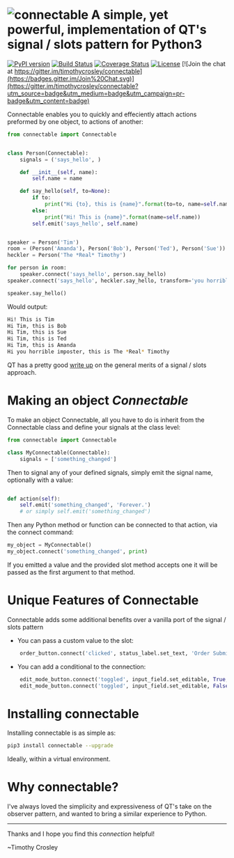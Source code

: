 ![connectable](https://raw.github.com/timothycrosley/connectable/develop/logo.png)
A simple, yet powerful, implementation of QT's signal / slots pattern for Python3
===================

[![PyPI version](https://badge.fury.io/py/connectable.svg)](http://badge.fury.io/py/connectable)
[![Build Status](https://travis-ci.org/timothycrosley/connectable.svg?branch=master)](https://travis-ci.org/timothycrosley/connectable)
[![Coverage Status](https://coveralls.io/repos/timothycrosley/connectable/badge.svg?branch=master&service=github)](https://coveralls.io/github/timothycrosley/connectable?branch=master)
[![License](https://img.shields.io/github/license/mashape/apistatus.svg)](https://pypi.python.org/pypi/connectable/)
[![Join the chat at https://gitter.im/timothycrosley/connectable](https://badges.gitter.im/Join%20Chat.svg)](https://gitter.im/timothycrosley/connectable?utm_source=badge&utm_medium=badge&utm_campaign=pr-badge&utm_content=badge)

Connectable enables you to quickly and effeciently attach actions preformed by one object, to actions of another:

```py
from connectable import Connectable


class Person(Connectable):
    signals = ('says_hello', )

    def __init__(self, name):
        self.name = name

    def say_hello(self, to=None):
        if to:
            print("Hi {to}, this is {name}".format(to=to, name=self.name))
        else:
            print("Hi! This is {name}".format(name=self.name))
        self.emit('says_hello', self.name)


speaker = Person('Tim')
room = (Person('Amanda'), Person('Bob'), Person('Ted'), Person('Sue'))
heckler = Person('The *Real* Timothy')

for person in room:
    speaker.connect('says_hello', person.say_hello)
speaker.connect('says_hello', heckler.say_hello, transform='you horrible imposter')

speaker.say_hello()
```

Would output:

```bash
Hi! This is Tim
Hi Tim, this is Bob
Hi Tim, this is Sue
Hi Tim, this is Ted
Hi Tim, this is Amanda
Hi you horrible imposter, this is The *Real* Timothy
```

QT has a pretty good [write up](http://doc.qt.io/qt-4.8/signalsandslots.html) on the general merits of a signal / slots approach.


Making an object *Connectable*
===================

To make an object Connectable, all you have to do is inherit from the Connectable class and define your signals at the class level:
```py
from connectable import Connectable

class MyConnectable(Connectable):
    signals = ['something_changed']
```
Then to signal any of your defined signals, simply emit the signal name, optionally with a value:
```py

def action(self):
    self.emit('something_changed', 'Forever.')
    # or simply self.emit('something_changed')
```
Then any Python method or function can be connected to that action, via the connect command:
```py
my_object = MyConnectable()
my_object.connect('something_changed', print)
```
If you emitted a value and the provided slot method accepts one it will be passed as the first argument to that method.


Unique Features of Connectable
===================

Connectable adds some additional benefits over a vanilla port of the signal / slots pattern
- You can pass a custom value to the slot:
```py
    order_button.connect('clicked', status_label.set_text, 'Order Submitted Succesfully')
```
- You can add a conditional to the connection:
```py
    edit_mode_button.connect('toggled', input_field.set_editable, True, condition=False)
    edit_mode_button.connect('toggled', input_field.set_editable, False, condition=True)
```


Installing connectable
===================

Installing connectable is as simple as:

```bash
pip3 install connectable --upgrade
```

Ideally, within a virtual environment.


Why connectable?
===================

I've always loved the simplicity and expressiveness of QT's take on the observer pattern, and wanted to bring a similar
experience to Python.

--------------------------------------------

Thanks and I hope you find this *connection* helpful!

~Timothy Crosley
